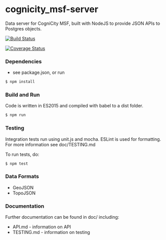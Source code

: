cognicity_msf-server
====================
Data server for CogniCity MSF, built with NodeJS to provide JSON APIs to Postgres objects.

[![Build Status](https://travis-ci.org/usergroupcoop/cognicity_msf-server.svg?branch=master)](https://travis-ci.org/usergroupcoop/cognicity_msf-server)

[![Coverage Status](https://coveralls.io/repos/github/usergroupcoop/cognicity_msf-server/badge.svg?branch=master)](https://coveralls.io/github/usergroupcoop/cognicity_msf-server?branch=master)

### Dependencies
- see package.json, or run
```sh
$ npm install
```

### Build and Run
Code is written in ES2015 and compiled with babel to a dist folder.
```sh
$ npm run
```

### Testing
Integration tests run using unit.js and mocha. ESLint is used for formatting. For more information see doc/TESTING.md

To run tests, do:
```sh
$ npm test
```

### Data Formats
- GeoJSON
- TopoJSON


### Documentation
Further documentation can be found in doc/ including:
- API.md - information on API
- TESTING.md - information on testing
